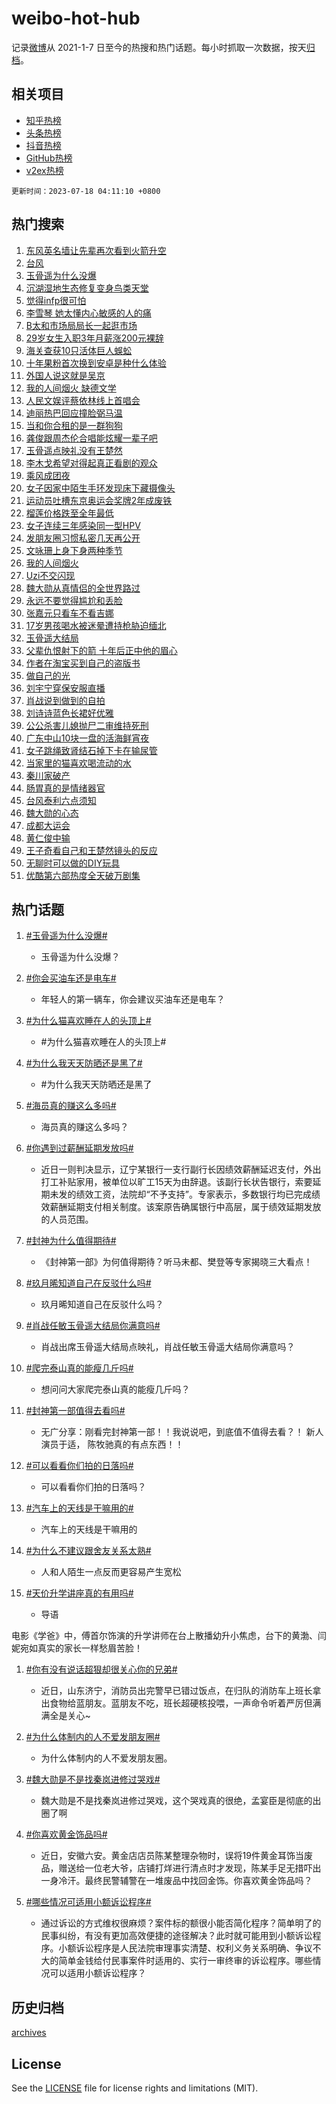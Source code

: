 # weibo-hot-hub

记录[微博](https://www.weibo.com)从 2021-1-7 日至今的热搜和热门话题。每小时抓取一次数据，按天[归档](archives)。

## 相关项目

- [知乎热榜](https://github.com/lonnyzhang423/zhihu-hot-hub)
- [头条热榜](https://github.com/lonnyzhang423/toutiao-hot-hub)
- [抖音热榜](https://github.com/lonnyzhang423/douyin-hot-hub)
- [GitHub热榜](https://github.com/lonnyzhang423/github-hot-hub)
- [v2ex热榜](https://github.com/lonnyzhang423/v2ex-hot-hub)


`更新时间：2023-07-18 04:11:10 +0800`

## 热门搜索

1. [东风英名墙让先辈再次看到火箭升空](https://m.weibo.cn/search?containerid=100103type%3D1%26t%3D10%26q%3D%23%E4%B8%9C%E9%A3%8E%E8%8B%B1%E5%90%8D%E5%A2%99%E8%AE%A9%E5%85%88%E8%BE%88%E5%86%8D%E6%AC%A1%E7%9C%8B%E5%88%B0%E7%81%AB%E7%AE%AD%E5%8D%87%E7%A9%BA%23&stream_entry_id=51&isnewpage=1&extparam=seat%3D1%26cate%3D10103%26c_type%3D51%26filter_type%3Drealtimehot%26stream_entry_id%3D51%26pos%3D0%26dgr%3D0%26display_time%3D1689624667%26pre_seqid%3D168962466756302735606&luicode=10000011&lfid=106003type%253D25%2526t%253D3%2526disable_hot%253D1%2526filter_type%253Drealtimehot)
1. [台风](https://m.weibo.cn/search?containerid=100103type%3D1%26t%3D10%26q%3D%E5%8F%B0%E9%A3%8E&stream_entry_id=31&isnewpage=1&extparam=seat%3D1%26lcate%3D5001%26c_type%3D31%26cate%3D5001%26realpos%3D1%26band_rank%3D1%26q%3D%25E5%258F%25B0%25E9%25A3%258E%26filter_type%3Drealtimehot%26stream_entry_id%3D31%26pos%3D0%26dgr%3D0%26flag%3D16%26display_time%3D1689624667%26pre_seqid%3D168962466756302735606&luicode=10000011&lfid=106003type%253D25%2526t%253D3%2526disable_hot%253D1%2526filter_type%253Drealtimehot)
1. [玉骨遥为什么没爆](https://m.weibo.cn/search?containerid=100103type%3D1%26t%3D10%26q%3D%23%E7%8E%89%E9%AA%A8%E9%81%A5%E4%B8%BA%E4%BB%80%E4%B9%88%E6%B2%A1%E7%88%86%23&stream_entry_id=31&isnewpage=1&extparam=seat%3D1%26lcate%3D5001%26c_type%3D31%26cate%3D5001%26realpos%3D2%26band_rank%3D2%26q%3D%2523%25E7%258E%2589%25E9%25AA%25A8%25E9%2581%25A5%25E4%25B8%25BA%25E4%25BB%2580%25E4%25B9%2588%25E6%25B2%25A1%25E7%2588%2586%2523%26filter_type%3Drealtimehot%26stream_entry_id%3D31%26pos%3D1%26dgr%3D0%26flag%3D16%26display_time%3D1689624667%26pre_seqid%3D168962466756302735606&luicode=10000011&lfid=106003type%253D25%2526t%253D3%2526disable_hot%253D1%2526filter_type%253Drealtimehot)
1. [沉湖湿地生态修复变身鸟类天堂](https://m.weibo.cn/search?containerid=100103type%3D1%26t%3D10%26q%3D%23%E6%B2%89%E6%B9%96%E6%B9%BF%E5%9C%B0%E7%94%9F%E6%80%81%E4%BF%AE%E5%A4%8D%E5%8F%98%E8%BA%AB%E9%B8%9F%E7%B1%BB%E5%A4%A9%E5%A0%82%23&stream_entry_id=31&isnewpage=1&extparam=seat%3D1%26lcate%3D5001%26c_type%3D31%26cate%3D5001%26realpos%3D3%26band_rank%3D3%26q%3D%2523%25E6%25B2%2589%25E6%25B9%2596%25E6%25B9%25BF%25E5%259C%25B0%25E7%2594%259F%25E6%2580%2581%25E4%25BF%25AE%25E5%25A4%258D%25E5%258F%2598%25E8%25BA%25AB%25E9%25B8%259F%25E7%25B1%25BB%25E5%25A4%25A9%25E5%25A0%2582%2523%26filter_type%3Drealtimehot%26stream_entry_id%3D31%26pos%3D2%26dgr%3D0%26flag%3D0%26display_time%3D1689624667%26pre_seqid%3D168962466756302735606&luicode=10000011&lfid=106003type%253D25%2526t%253D3%2526disable_hot%253D1%2526filter_type%253Drealtimehot)
1. [觉得infp很可怕](https://m.weibo.cn/search?containerid=100103type%3D1%26t%3D10%26q%3D%E8%A7%89%E5%BE%97infp%E5%BE%88%E5%8F%AF%E6%80%95&stream_entry_id=31&isnewpage=1&extparam=seat%3D1%26lcate%3D5001%26c_type%3D31%26cate%3D5001%26realpos%3D4%26band_rank%3D4%26q%3D%25E8%25A7%2589%25E5%25BE%2597infp%25E5%25BE%2588%25E5%258F%25AF%25E6%2580%2595%26filter_type%3Drealtimehot%26stream_entry_id%3D31%26pos%3D3%26dgr%3D0%26flag%3D0%26display_time%3D1689624667%26pre_seqid%3D168962466756302735606&luicode=10000011&lfid=106003type%253D25%2526t%253D3%2526disable_hot%253D1%2526filter_type%253Drealtimehot)
1. [李雪琴 她太懂内心敏感的人的痛](https://m.weibo.cn/search?containerid=100103type%3D1%26t%3D10%26q%3D%E6%9D%8E%E9%9B%AA%E7%90%B4+%E5%A5%B9%E5%A4%AA%E6%87%82%E5%86%85%E5%BF%83%E6%95%8F%E6%84%9F%E7%9A%84%E4%BA%BA%E7%9A%84%E7%97%9B&stream_entry_id=31&isnewpage=1&extparam=seat%3D1%26lcate%3D5001%26c_type%3D31%26cate%3D5001%26realpos%3D5%26band_rank%3D5%26q%3D%25E6%259D%258E%25E9%259B%25AA%25E7%2590%25B4%2520%25E5%25A5%25B9%25E5%25A4%25AA%25E6%2587%2582%25E5%2586%2585%25E5%25BF%2583%25E6%2595%258F%25E6%2584%259F%25E7%259A%2584%25E4%25BA%25BA%25E7%259A%2584%25E7%2597%259B%26filter_type%3Drealtimehot%26stream_entry_id%3D31%26pos%3D4%26dgr%3D0%26flag%3D2%26display_time%3D1689624667%26pre_seqid%3D168962466756302735606&luicode=10000011&lfid=106003type%253D25%2526t%253D3%2526disable_hot%253D1%2526filter_type%253Drealtimehot)
1. [B太和市场局局长一起逛市场](https://m.weibo.cn/search?containerid=100103type%3D1%26t%3D10%26q%3DB%E5%A4%AA%E5%92%8C%E5%B8%82%E5%9C%BA%E5%B1%80%E5%B1%80%E9%95%BF%E4%B8%80%E8%B5%B7%E9%80%9B%E5%B8%82%E5%9C%BA&stream_entry_id=31&isnewpage=1&extparam=seat%3D1%26lcate%3D5001%26c_type%3D31%26cate%3D5001%26realpos%3D6%26band_rank%3D6%26q%3DB%25E5%25A4%25AA%25E5%2592%258C%25E5%25B8%2582%25E5%259C%25BA%25E5%25B1%2580%25E5%25B1%2580%25E9%2595%25BF%25E4%25B8%2580%25E8%25B5%25B7%25E9%2580%259B%25E5%25B8%2582%25E5%259C%25BA%26filter_type%3Drealtimehot%26stream_entry_id%3D31%26pos%3D5%26dgr%3D0%26flag%3D0%26display_time%3D1689624667%26pre_seqid%3D168962466756302735606&luicode=10000011&lfid=106003type%253D25%2526t%253D3%2526disable_hot%253D1%2526filter_type%253Drealtimehot)
1. [29岁女生入职3年月薪涨200元裸辞](https://m.weibo.cn/search?containerid=100103type%3D1%26t%3D10%26q%3D%2329%E5%B2%81%E5%A5%B3%E7%94%9F%E5%85%A5%E8%81%8C3%E5%B9%B4%E6%9C%88%E8%96%AA%E6%B6%A8200%E5%85%83%E8%A3%B8%E8%BE%9E%23&stream_entry_id=31&isnewpage=1&extparam=seat%3D1%26lcate%3D5001%26c_type%3D31%26cate%3D5001%26realpos%3D7%26band_rank%3D7%26q%3D%252329%25E5%25B2%2581%25E5%25A5%25B3%25E7%2594%259F%25E5%2585%25A5%25E8%2581%258C3%25E5%25B9%25B4%25E6%259C%2588%25E8%2596%25AA%25E6%25B6%25A8200%25E5%2585%2583%25E8%25A3%25B8%25E8%25BE%259E%2523%26filter_type%3Drealtimehot%26stream_entry_id%3D31%26pos%3D6%26dgr%3D0%26flag%3D0%26display_time%3D1689624667%26pre_seqid%3D168962466756302735606&luicode=10000011&lfid=106003type%253D25%2526t%253D3%2526disable_hot%253D1%2526filter_type%253Drealtimehot)
1. [海关查获10只活体巨人蜈蚣](https://m.weibo.cn/search?containerid=100103type%3D1%26t%3D10%26q%3D%23%E6%B5%B7%E5%85%B3%E6%9F%A5%E8%8E%B710%E5%8F%AA%E6%B4%BB%E4%BD%93%E5%B7%A8%E4%BA%BA%E8%9C%88%E8%9A%A3%23&stream_entry_id=31&isnewpage=1&extparam=seat%3D1%26lcate%3D5001%26c_type%3D31%26cate%3D5001%26realpos%3D8%26band_rank%3D8%26q%3D%2523%25E6%25B5%25B7%25E5%2585%25B3%25E6%259F%25A5%25E8%258E%25B710%25E5%258F%25AA%25E6%25B4%25BB%25E4%25BD%2593%25E5%25B7%25A8%25E4%25BA%25BA%25E8%259C%2588%25E8%259A%25A3%2523%26filter_type%3Drealtimehot%26stream_entry_id%3D31%26pos%3D7%26dgr%3D0%26flag%3D0%26display_time%3D1689624667%26pre_seqid%3D168962466756302735606&luicode=10000011&lfid=106003type%253D25%2526t%253D3%2526disable_hot%253D1%2526filter_type%253Drealtimehot)
1. [十年果粉首次换到安卓是种什么体验](https://m.weibo.cn/search?containerid=100103type%3D1%26t%3D10%26q%3D%E5%8D%81%E5%B9%B4%E6%9E%9C%E7%B2%89%E9%A6%96%E6%AC%A1%E6%8D%A2%E5%88%B0%E5%AE%89%E5%8D%93%E6%98%AF%E7%A7%8D%E4%BB%80%E4%B9%88%E4%BD%93%E9%AA%8C&stream_entry_id=31&isnewpage=1&extparam=seat%3D1%26lcate%3D5001%26c_type%3D31%26cate%3D5001%26realpos%3D9%26band_rank%3D9%26q%3D%25E5%258D%2581%25E5%25B9%25B4%25E6%259E%259C%25E7%25B2%2589%25E9%25A6%2596%25E6%25AC%25A1%25E6%258D%25A2%25E5%2588%25B0%25E5%25AE%2589%25E5%258D%2593%25E6%2598%25AF%25E7%25A7%258D%25E4%25BB%2580%25E4%25B9%2588%25E4%25BD%2593%25E9%25AA%258C%26filter_type%3Drealtimehot%26stream_entry_id%3D31%26pos%3D8%26dgr%3D0%26flag%3D0%26display_time%3D1689624667%26pre_seqid%3D168962466756302735606&luicode=10000011&lfid=106003type%253D25%2526t%253D3%2526disable_hot%253D1%2526filter_type%253Drealtimehot)
1. [外国人说这就是吴京](https://m.weibo.cn/search?containerid=100103type%3D1%26t%3D10%26q%3D%23%E5%A4%96%E5%9B%BD%E4%BA%BA%E8%AF%B4%E8%BF%99%E5%B0%B1%E6%98%AF%E5%90%B4%E4%BA%AC%23&stream_entry_id=31&isnewpage=1&extparam=seat%3D1%26lcate%3D5001%26c_type%3D31%26cate%3D5001%26realpos%3D10%26band_rank%3D10%26q%3D%2523%25E5%25A4%2596%25E5%259B%25BD%25E4%25BA%25BA%25E8%25AF%25B4%25E8%25BF%2599%25E5%25B0%25B1%25E6%2598%25AF%25E5%2590%25B4%25E4%25BA%25AC%2523%26filter_type%3Drealtimehot%26stream_entry_id%3D31%26pos%3D9%26dgr%3D0%26flag%3D0%26display_time%3D1689624667%26pre_seqid%3D168962466756302735606&luicode=10000011&lfid=106003type%253D25%2526t%253D3%2526disable_hot%253D1%2526filter_type%253Drealtimehot)
1. [我的人间烟火 缺德文学](https://m.weibo.cn/search?containerid=100103type%3D1%26t%3D10%26q%3D%E6%88%91%E7%9A%84%E4%BA%BA%E9%97%B4%E7%83%9F%E7%81%AB+%E7%BC%BA%E5%BE%B7%E6%96%87%E5%AD%A6&stream_entry_id=31&isnewpage=1&extparam=seat%3D1%26lcate%3D5001%26c_type%3D31%26cate%3D5001%26realpos%3D11%26band_rank%3D11%26q%3D%25E6%2588%2591%25E7%259A%2584%25E4%25BA%25BA%25E9%2597%25B4%25E7%2583%259F%25E7%2581%25AB%2520%25E7%25BC%25BA%25E5%25BE%25B7%25E6%2596%2587%25E5%25AD%25A6%26filter_type%3Drealtimehot%26stream_entry_id%3D31%26pos%3D10%26dgr%3D0%26flag%3D2%26display_time%3D1689624667%26pre_seqid%3D168962466756302735606&luicode=10000011&lfid=106003type%253D25%2526t%253D3%2526disable_hot%253D1%2526filter_type%253Drealtimehot)
1. [人民文娱评蔡依林线上首唱会](https://m.weibo.cn/search?containerid=100103type%3D1%26t%3D10%26q%3D%23%E4%BA%BA%E6%B0%91%E6%96%87%E5%A8%B1%E8%AF%84%E8%94%A1%E4%BE%9D%E6%9E%97%E7%BA%BF%E4%B8%8A%E9%A6%96%E5%94%B1%E4%BC%9A%23&stream_entry_id=31&isnewpage=1&extparam=seat%3D1%26lcate%3D5001%26c_type%3D31%26cate%3D5001%26realpos%3D12%26band_rank%3D12%26q%3D%2523%25E4%25BA%25BA%25E6%25B0%2591%25E6%2596%2587%25E5%25A8%25B1%25E8%25AF%2584%25E8%2594%25A1%25E4%25BE%259D%25E6%259E%2597%25E7%25BA%25BF%25E4%25B8%258A%25E9%25A6%2596%25E5%2594%25B1%25E4%25BC%259A%2523%26filter_type%3Drealtimehot%26stream_entry_id%3D31%26pos%3D11%26dgr%3D0%26flag%3D2%26display_time%3D1689624667%26pre_seqid%3D168962466756302735606&luicode=10000011&lfid=106003type%253D25%2526t%253D3%2526disable_hot%253D1%2526filter_type%253Drealtimehot)
1. [迪丽热巴回应撞脸弼马温](https://m.weibo.cn/search?containerid=100103type%3D1%26t%3D10%26q%3D%23%E8%BF%AA%E4%B8%BD%E7%83%AD%E5%B7%B4%E5%9B%9E%E5%BA%94%E6%92%9E%E8%84%B8%E5%BC%BC%E9%A9%AC%E6%B8%A9%23&stream_entry_id=31&isnewpage=1&extparam=seat%3D1%26lcate%3D5001%26c_type%3D31%26cate%3D5001%26realpos%3D13%26band_rank%3D13%26q%3D%2523%25E8%25BF%25AA%25E4%25B8%25BD%25E7%2583%25AD%25E5%25B7%25B4%25E5%259B%259E%25E5%25BA%2594%25E6%2592%259E%25E8%2584%25B8%25E5%25BC%25BC%25E9%25A9%25AC%25E6%25B8%25A9%2523%26filter_type%3Drealtimehot%26stream_entry_id%3D31%26pos%3D12%26dgr%3D0%26flag%3D2%26display_time%3D1689624667%26pre_seqid%3D168962466756302735606&luicode=10000011&lfid=106003type%253D25%2526t%253D3%2526disable_hot%253D1%2526filter_type%253Drealtimehot)
1. [当和你合租的是一群狗狗](https://m.weibo.cn/search?containerid=100103type%3D1%26t%3D10%26q%3D%E5%BD%93%E5%92%8C%E4%BD%A0%E5%90%88%E7%A7%9F%E7%9A%84%E6%98%AF%E4%B8%80%E7%BE%A4%E7%8B%97%E7%8B%97&stream_entry_id=31&isnewpage=1&extparam=seat%3D1%26lcate%3D5001%26c_type%3D31%26cate%3D5001%26realpos%3D14%26band_rank%3D14%26q%3D%25E5%25BD%2593%25E5%2592%258C%25E4%25BD%25A0%25E5%2590%2588%25E7%25A7%259F%25E7%259A%2584%25E6%2598%25AF%25E4%25B8%2580%25E7%25BE%25A4%25E7%258B%2597%25E7%258B%2597%26filter_type%3Drealtimehot%26stream_entry_id%3D31%26pos%3D13%26dgr%3D0%26flag%3D0%26display_time%3D1689624667%26pre_seqid%3D168962466756302735606&luicode=10000011&lfid=106003type%253D25%2526t%253D3%2526disable_hot%253D1%2526filter_type%253Drealtimehot)
1. [龚俊跟周杰伦合唱能炫耀一辈子吧](https://m.weibo.cn/search?containerid=100103type%3D1%26t%3D10%26q%3D%23%E9%BE%9A%E4%BF%8A%E8%B7%9F%E5%91%A8%E6%9D%B0%E4%BC%A6%E5%90%88%E5%94%B1%E8%83%BD%E7%82%AB%E8%80%80%E4%B8%80%E8%BE%88%E5%AD%90%E5%90%A7%23&stream_entry_id=31&isnewpage=1&extparam=seat%3D1%26lcate%3D5001%26c_type%3D31%26cate%3D5001%26realpos%3D15%26band_rank%3D15%26q%3D%2523%25E9%25BE%259A%25E4%25BF%258A%25E8%25B7%259F%25E5%2591%25A8%25E6%259D%25B0%25E4%25BC%25A6%25E5%2590%2588%25E5%2594%25B1%25E8%2583%25BD%25E7%2582%25AB%25E8%2580%2580%25E4%25B8%2580%25E8%25BE%2588%25E5%25AD%2590%25E5%2590%25A7%2523%26filter_type%3Drealtimehot%26stream_entry_id%3D31%26pos%3D14%26dgr%3D0%26flag%3D1%26display_time%3D1689624667%26pre_seqid%3D168962466756302735606&luicode=10000011&lfid=106003type%253D25%2526t%253D3%2526disable_hot%253D1%2526filter_type%253Drealtimehot)
1. [玉骨遥点映礼没有王楚然](https://m.weibo.cn/search?containerid=100103type%3D1%26t%3D10%26q%3D%23%E7%8E%89%E9%AA%A8%E9%81%A5%E7%82%B9%E6%98%A0%E7%A4%BC%E6%B2%A1%E6%9C%89%E7%8E%8B%E6%A5%9A%E7%84%B6%23&stream_entry_id=31&isnewpage=1&extparam=seat%3D1%26lcate%3D5001%26c_type%3D31%26cate%3D5001%26realpos%3D16%26band_rank%3D16%26q%3D%2523%25E7%258E%2589%25E9%25AA%25A8%25E9%2581%25A5%25E7%2582%25B9%25E6%2598%25A0%25E7%25A4%25BC%25E6%25B2%25A1%25E6%259C%2589%25E7%258E%258B%25E6%25A5%259A%25E7%2584%25B6%2523%26filter_type%3Drealtimehot%26stream_entry_id%3D31%26pos%3D15%26dgr%3D0%26flag%3D0%26display_time%3D1689624667%26pre_seqid%3D168962466756302735606&luicode=10000011&lfid=106003type%253D25%2526t%253D3%2526disable_hot%253D1%2526filter_type%253Drealtimehot)
1. [李木戈希望对得起真正看剧的观众](https://m.weibo.cn/search?containerid=100103type%3D1%26t%3D10%26q%3D%23%E6%9D%8E%E6%9C%A8%E6%88%88%E5%B8%8C%E6%9C%9B%E5%AF%B9%E5%BE%97%E8%B5%B7%E7%9C%9F%E6%AD%A3%E7%9C%8B%E5%89%A7%E7%9A%84%E8%A7%82%E4%BC%97%23&stream_entry_id=31&isnewpage=1&extparam=seat%3D1%26lcate%3D5001%26c_type%3D31%26cate%3D5001%26realpos%3D17%26band_rank%3D17%26q%3D%2523%25E6%259D%258E%25E6%259C%25A8%25E6%2588%2588%25E5%25B8%258C%25E6%259C%259B%25E5%25AF%25B9%25E5%25BE%2597%25E8%25B5%25B7%25E7%259C%259F%25E6%25AD%25A3%25E7%259C%258B%25E5%2589%25A7%25E7%259A%2584%25E8%25A7%2582%25E4%25BC%2597%2523%26filter_type%3Drealtimehot%26stream_entry_id%3D31%26pos%3D16%26dgr%3D0%26flag%3D0%26display_time%3D1689624667%26pre_seqid%3D168962466756302735606&luicode=10000011&lfid=106003type%253D25%2526t%253D3%2526disable_hot%253D1%2526filter_type%253Drealtimehot)
1. [乘风成团夜](https://m.weibo.cn/search?containerid=100103type%3D1%26t%3D10%26q%3D%E4%B9%98%E9%A3%8E%E6%88%90%E5%9B%A2%E5%A4%9C&stream_entry_id=31&isnewpage=1&extparam=seat%3D1%26lcate%3D5001%26c_type%3D31%26cate%3D5001%26realpos%3D18%26band_rank%3D18%26q%3D%25E4%25B9%2598%25E9%25A3%258E%25E6%2588%2590%25E5%259B%25A2%25E5%25A4%259C%26filter_type%3Drealtimehot%26stream_entry_id%3D31%26pos%3D17%26dgr%3D0%26flag%3D0%26display_time%3D1689624667%26pre_seqid%3D168962466756302735606&luicode=10000011&lfid=106003type%253D25%2526t%253D3%2526disable_hot%253D1%2526filter_type%253Drealtimehot)
1. [女子因家中陌生手环发现床下藏摄像头](https://m.weibo.cn/search?containerid=100103type%3D1%26t%3D10%26q%3D%23%E5%A5%B3%E5%AD%90%E5%9B%A0%E5%AE%B6%E4%B8%AD%E9%99%8C%E7%94%9F%E6%89%8B%E7%8E%AF%E5%8F%91%E7%8E%B0%E5%BA%8A%E4%B8%8B%E8%97%8F%E6%91%84%E5%83%8F%E5%A4%B4%23&stream_entry_id=31&isnewpage=1&extparam=seat%3D1%26lcate%3D5001%26c_type%3D31%26cate%3D5001%26realpos%3D19%26band_rank%3D19%26q%3D%2523%25E5%25A5%25B3%25E5%25AD%2590%25E5%259B%25A0%25E5%25AE%25B6%25E4%25B8%25AD%25E9%2599%258C%25E7%2594%259F%25E6%2589%258B%25E7%258E%25AF%25E5%258F%2591%25E7%258E%25B0%25E5%25BA%258A%25E4%25B8%258B%25E8%2597%258F%25E6%2591%2584%25E5%2583%258F%25E5%25A4%25B4%2523%26filter_type%3Drealtimehot%26stream_entry_id%3D31%26pos%3D18%26dgr%3D0%26flag%3D0%26display_time%3D1689624667%26pre_seqid%3D168962466756302735606&luicode=10000011&lfid=106003type%253D25%2526t%253D3%2526disable_hot%253D1%2526filter_type%253Drealtimehot)
1. [运动员吐槽东京奥运会奖牌2年成废铁](https://m.weibo.cn/search?containerid=100103type%3D1%26t%3D10%26q%3D%23%E8%BF%90%E5%8A%A8%E5%91%98%E5%90%90%E6%A7%BD%E4%B8%9C%E4%BA%AC%E5%A5%A5%E8%BF%90%E4%BC%9A%E5%A5%96%E7%89%8C2%E5%B9%B4%E6%88%90%E5%BA%9F%E9%93%81%23&stream_entry_id=31&isnewpage=1&extparam=seat%3D1%26lcate%3D5001%26c_type%3D31%26cate%3D5001%26realpos%3D20%26band_rank%3D20%26q%3D%2523%25E8%25BF%2590%25E5%258A%25A8%25E5%2591%2598%25E5%2590%2590%25E6%25A7%25BD%25E4%25B8%259C%25E4%25BA%25AC%25E5%25A5%25A5%25E8%25BF%2590%25E4%25BC%259A%25E5%25A5%2596%25E7%2589%258C2%25E5%25B9%25B4%25E6%2588%2590%25E5%25BA%259F%25E9%2593%2581%2523%26filter_type%3Drealtimehot%26stream_entry_id%3D31%26pos%3D19%26dgr%3D0%26flag%3D0%26display_time%3D1689624667%26pre_seqid%3D168962466756302735606&luicode=10000011&lfid=106003type%253D25%2526t%253D3%2526disable_hot%253D1%2526filter_type%253Drealtimehot)
1. [榴莲价格跌至全年最低](https://m.weibo.cn/search?containerid=100103type%3D1%26t%3D10%26q%3D%23%E6%A6%B4%E8%8E%B2%E4%BB%B7%E6%A0%BC%E8%B7%8C%E8%87%B3%E5%85%A8%E5%B9%B4%E6%9C%80%E4%BD%8E%23&stream_entry_id=31&isnewpage=1&extparam=seat%3D1%26lcate%3D5001%26c_type%3D31%26cate%3D5001%26realpos%3D21%26band_rank%3D21%26q%3D%2523%25E6%25A6%25B4%25E8%258E%25B2%25E4%25BB%25B7%25E6%25A0%25BC%25E8%25B7%258C%25E8%2587%25B3%25E5%2585%25A8%25E5%25B9%25B4%25E6%259C%2580%25E4%25BD%258E%2523%26filter_type%3Drealtimehot%26stream_entry_id%3D31%26pos%3D20%26dgr%3D0%26flag%3D0%26display_time%3D1689624667%26pre_seqid%3D168962466756302735606&luicode=10000011&lfid=106003type%253D25%2526t%253D3%2526disable_hot%253D1%2526filter_type%253Drealtimehot)
1. [女子连续三年感染同一型HPV](https://m.weibo.cn/search?containerid=100103type%3D1%26t%3D10%26q%3D%23%E5%A5%B3%E5%AD%90%E8%BF%9E%E7%BB%AD%E4%B8%89%E5%B9%B4%E6%84%9F%E6%9F%93%E5%90%8C%E4%B8%80%E5%9E%8BHPV%23&stream_entry_id=31&isnewpage=1&extparam=seat%3D1%26lcate%3D5001%26c_type%3D31%26cate%3D5001%26realpos%3D22%26band_rank%3D22%26q%3D%2523%25E5%25A5%25B3%25E5%25AD%2590%25E8%25BF%259E%25E7%25BB%25AD%25E4%25B8%2589%25E5%25B9%25B4%25E6%2584%259F%25E6%259F%2593%25E5%2590%258C%25E4%25B8%2580%25E5%259E%258BHPV%2523%26filter_type%3Drealtimehot%26stream_entry_id%3D31%26pos%3D21%26dgr%3D0%26flag%3D0%26display_time%3D1689624667%26pre_seqid%3D168962466756302735606&luicode=10000011&lfid=106003type%253D25%2526t%253D3%2526disable_hot%253D1%2526filter_type%253Drealtimehot)
1. [发朋友圈习惯私密几天再公开](https://m.weibo.cn/search?containerid=100103type%3D1%26t%3D10%26q%3D%23%E5%8F%91%E6%9C%8B%E5%8F%8B%E5%9C%88%E4%B9%A0%E6%83%AF%E7%A7%81%E5%AF%86%E5%87%A0%E5%A4%A9%E5%86%8D%E5%85%AC%E5%BC%80%23&stream_entry_id=31&isnewpage=1&extparam=seat%3D1%26lcate%3D5001%26c_type%3D31%26cate%3D5001%26realpos%3D23%26band_rank%3D23%26q%3D%2523%25E5%258F%2591%25E6%259C%258B%25E5%258F%258B%25E5%259C%2588%25E4%25B9%25A0%25E6%2583%25AF%25E7%25A7%2581%25E5%25AF%2586%25E5%2587%25A0%25E5%25A4%25A9%25E5%2586%258D%25E5%2585%25AC%25E5%25BC%2580%2523%26filter_type%3Drealtimehot%26stream_entry_id%3D31%26pos%3D22%26dgr%3D0%26flag%3D0%26display_time%3D1689624667%26pre_seqid%3D168962466756302735606&luicode=10000011&lfid=106003type%253D25%2526t%253D3%2526disable_hot%253D1%2526filter_type%253Drealtimehot)
1. [文咏珊上身下身两种季节](https://m.weibo.cn/search?containerid=100103type%3D1%26t%3D10%26q%3D%23%E6%96%87%E5%92%8F%E7%8F%8A%E4%B8%8A%E8%BA%AB%E4%B8%8B%E8%BA%AB%E4%B8%A4%E7%A7%8D%E5%AD%A3%E8%8A%82%23&stream_entry_id=31&isnewpage=1&extparam=seat%3D1%26lcate%3D5001%26c_type%3D31%26cate%3D5001%26realpos%3D24%26band_rank%3D24%26q%3D%2523%25E6%2596%2587%25E5%2592%258F%25E7%258F%258A%25E4%25B8%258A%25E8%25BA%25AB%25E4%25B8%258B%25E8%25BA%25AB%25E4%25B8%25A4%25E7%25A7%258D%25E5%25AD%25A3%25E8%258A%2582%2523%26filter_type%3Drealtimehot%26stream_entry_id%3D31%26pos%3D23%26dgr%3D0%26flag%3D0%26display_time%3D1689624667%26pre_seqid%3D168962466756302735606&luicode=10000011&lfid=106003type%253D25%2526t%253D3%2526disable_hot%253D1%2526filter_type%253Drealtimehot)
1. [我的人间烟火](https://m.weibo.cn/search?containerid=100103type%3D1%26t%3D10%26q%3D%E6%88%91%E7%9A%84%E4%BA%BA%E9%97%B4%E7%83%9F%E7%81%AB&stream_entry_id=31&isnewpage=1&extparam=seat%3D1%26lcate%3D5001%26c_type%3D31%26cate%3D5001%26realpos%3D25%26band_rank%3D25%26q%3D%25E6%2588%2591%25E7%259A%2584%25E4%25BA%25BA%25E9%2597%25B4%25E7%2583%259F%25E7%2581%25AB%26filter_type%3Drealtimehot%26stream_entry_id%3D31%26pos%3D24%26dgr%3D0%26flag%3D0%26display_time%3D1689624667%26pre_seqid%3D168962466756302735606&luicode=10000011&lfid=106003type%253D25%2526t%253D3%2526disable_hot%253D1%2526filter_type%253Drealtimehot)
1. [Uzi不交闪现](https://m.weibo.cn/search?containerid=100103type%3D1%26t%3D10%26q%3DUzi%E4%B8%8D%E4%BA%A4%E9%97%AA%E7%8E%B0&stream_entry_id=31&isnewpage=1&extparam=seat%3D1%26lcate%3D5001%26c_type%3D31%26cate%3D5001%26realpos%3D26%26band_rank%3D26%26q%3DUzi%25E4%25B8%258D%25E4%25BA%25A4%25E9%2597%25AA%25E7%258E%25B0%26filter_type%3Drealtimehot%26stream_entry_id%3D31%26pos%3D25%26dgr%3D0%26flag%3D0%26display_time%3D1689624667%26pre_seqid%3D168962466756302735606&luicode=10000011&lfid=106003type%253D25%2526t%253D3%2526disable_hot%253D1%2526filter_type%253Drealtimehot)
1. [魏大勋从真情侣的全世界路过](https://m.weibo.cn/search?containerid=100103type%3D1%26t%3D10%26q%3D%23%E9%AD%8F%E5%A4%A7%E5%8B%8B%E4%BB%8E%E7%9C%9F%E6%83%85%E4%BE%A3%E7%9A%84%E5%85%A8%E4%B8%96%E7%95%8C%E8%B7%AF%E8%BF%87%23&stream_entry_id=31&isnewpage=1&extparam=seat%3D1%26lcate%3D5001%26c_type%3D31%26cate%3D5001%26realpos%3D27%26band_rank%3D27%26q%3D%2523%25E9%25AD%258F%25E5%25A4%25A7%25E5%258B%258B%25E4%25BB%258E%25E7%259C%259F%25E6%2583%2585%25E4%25BE%25A3%25E7%259A%2584%25E5%2585%25A8%25E4%25B8%2596%25E7%2595%258C%25E8%25B7%25AF%25E8%25BF%2587%2523%26filter_type%3Drealtimehot%26stream_entry_id%3D31%26pos%3D26%26dgr%3D0%26flag%3D0%26display_time%3D1689624667%26pre_seqid%3D168962466756302735606&luicode=10000011&lfid=106003type%253D25%2526t%253D3%2526disable_hot%253D1%2526filter_type%253Drealtimehot)
1. [永远不要觉得尴尬和丢脸](https://m.weibo.cn/search?containerid=100103type%3D1%26t%3D10%26q%3D%E6%B0%B8%E8%BF%9C%E4%B8%8D%E8%A6%81%E8%A7%89%E5%BE%97%E5%B0%B4%E5%B0%AC%E5%92%8C%E4%B8%A2%E8%84%B8&stream_entry_id=31&isnewpage=1&extparam=seat%3D1%26lcate%3D5001%26c_type%3D31%26cate%3D5001%26realpos%3D28%26band_rank%3D28%26q%3D%25E6%25B0%25B8%25E8%25BF%259C%25E4%25B8%258D%25E8%25A6%2581%25E8%25A7%2589%25E5%25BE%2597%25E5%25B0%25B4%25E5%25B0%25AC%25E5%2592%258C%25E4%25B8%25A2%25E8%2584%25B8%26filter_type%3Drealtimehot%26stream_entry_id%3D31%26pos%3D27%26dgr%3D0%26flag%3D0%26display_time%3D1689624667%26pre_seqid%3D168962466756302735606&luicode=10000011&lfid=106003type%253D25%2526t%253D3%2526disable_hot%253D1%2526filter_type%253Drealtimehot)
1. [张嘉元只看车不看吉娜](https://m.weibo.cn/search?containerid=100103type%3D1%26t%3D10%26q%3D%23%E5%BC%A0%E5%98%89%E5%85%83%E5%8F%AA%E7%9C%8B%E8%BD%A6%E4%B8%8D%E7%9C%8B%E5%90%89%E5%A8%9C%23&stream_entry_id=31&isnewpage=1&extparam=seat%3D1%26lcate%3D5001%26c_type%3D31%26cate%3D5001%26realpos%3D29%26band_rank%3D29%26q%3D%2523%25E5%25BC%25A0%25E5%2598%2589%25E5%2585%2583%25E5%258F%25AA%25E7%259C%258B%25E8%25BD%25A6%25E4%25B8%258D%25E7%259C%258B%25E5%2590%2589%25E5%25A8%259C%2523%26filter_type%3Drealtimehot%26stream_entry_id%3D31%26pos%3D28%26dgr%3D0%26flag%3D1%26display_time%3D1689624667%26pre_seqid%3D168962466756302735606&luicode=10000011&lfid=106003type%253D25%2526t%253D3%2526disable_hot%253D1%2526filter_type%253Drealtimehot)
1. [17岁男孩喝水被迷晕遭持枪胁迫缅北](https://m.weibo.cn/search?containerid=100103type%3D1%26t%3D10%26q%3D%2317%E5%B2%81%E7%94%B7%E5%AD%A9%E5%96%9D%E6%B0%B4%E8%A2%AB%E8%BF%B7%E6%99%95%E9%81%AD%E6%8C%81%E6%9E%AA%E8%83%81%E8%BF%AB%E7%BC%85%E5%8C%97%23&stream_entry_id=31&isnewpage=1&extparam=seat%3D1%26lcate%3D5001%26c_type%3D31%26cate%3D5001%26realpos%3D30%26band_rank%3D30%26q%3D%252317%25E5%25B2%2581%25E7%2594%25B7%25E5%25AD%25A9%25E5%2596%259D%25E6%25B0%25B4%25E8%25A2%25AB%25E8%25BF%25B7%25E6%2599%2595%25E9%2581%25AD%25E6%258C%2581%25E6%259E%25AA%25E8%2583%2581%25E8%25BF%25AB%25E7%25BC%2585%25E5%258C%2597%2523%26filter_type%3Drealtimehot%26stream_entry_id%3D31%26pos%3D29%26dgr%3D0%26flag%3D0%26display_time%3D1689624667%26pre_seqid%3D168962466756302735606&luicode=10000011&lfid=106003type%253D25%2526t%253D3%2526disable_hot%253D1%2526filter_type%253Drealtimehot)
1. [玉骨遥大结局](https://m.weibo.cn/search?containerid=100103type%3D1%26t%3D10%26q%3D%E7%8E%89%E9%AA%A8%E9%81%A5%E5%A4%A7%E7%BB%93%E5%B1%80&stream_entry_id=31&isnewpage=1&extparam=seat%3D1%26lcate%3D5001%26c_type%3D31%26cate%3D5001%26realpos%3D31%26band_rank%3D31%26q%3D%25E7%258E%2589%25E9%25AA%25A8%25E9%2581%25A5%25E5%25A4%25A7%25E7%25BB%2593%25E5%25B1%2580%26filter_type%3Drealtimehot%26stream_entry_id%3D31%26pos%3D30%26dgr%3D0%26flag%3D0%26display_time%3D1689624667%26pre_seqid%3D168962466756302735606&luicode=10000011&lfid=106003type%253D25%2526t%253D3%2526disable_hot%253D1%2526filter_type%253Drealtimehot)
1. [父辈仇恨射下的箭 十年后正中他的眉心](https://m.weibo.cn/search?containerid=100103type%3D1%26t%3D10%26q%3D%E7%88%B6%E8%BE%88%E4%BB%87%E6%81%A8%E5%B0%84%E4%B8%8B%E7%9A%84%E7%AE%AD+%E5%8D%81%E5%B9%B4%E5%90%8E%E6%AD%A3%E4%B8%AD%E4%BB%96%E7%9A%84%E7%9C%89%E5%BF%83&stream_entry_id=31&isnewpage=1&extparam=seat%3D1%26lcate%3D5001%26c_type%3D31%26cate%3D5001%26realpos%3D32%26band_rank%3D32%26q%3D%25E7%2588%25B6%25E8%25BE%2588%25E4%25BB%2587%25E6%2581%25A8%25E5%25B0%2584%25E4%25B8%258B%25E7%259A%2584%25E7%25AE%25AD%2520%25E5%258D%2581%25E5%25B9%25B4%25E5%2590%258E%25E6%25AD%25A3%25E4%25B8%25AD%25E4%25BB%2596%25E7%259A%2584%25E7%259C%2589%25E5%25BF%2583%26filter_type%3Drealtimehot%26stream_entry_id%3D31%26pos%3D31%26dgr%3D0%26flag%3D0%26display_time%3D1689624667%26pre_seqid%3D168962466756302735606&luicode=10000011&lfid=106003type%253D25%2526t%253D3%2526disable_hot%253D1%2526filter_type%253Drealtimehot)
1. [作者在淘宝买到自己的盗版书](https://m.weibo.cn/search?containerid=100103type%3D1%26t%3D10%26q%3D%23%E4%BD%9C%E8%80%85%E5%9C%A8%E6%B7%98%E5%AE%9D%E4%B9%B0%E5%88%B0%E8%87%AA%E5%B7%B1%E7%9A%84%E7%9B%97%E7%89%88%E4%B9%A6%23&stream_entry_id=31&isnewpage=1&extparam=seat%3D1%26lcate%3D5001%26c_type%3D31%26cate%3D5001%26realpos%3D33%26band_rank%3D33%26q%3D%2523%25E4%25BD%259C%25E8%2580%2585%25E5%259C%25A8%25E6%25B7%2598%25E5%25AE%259D%25E4%25B9%25B0%25E5%2588%25B0%25E8%2587%25AA%25E5%25B7%25B1%25E7%259A%2584%25E7%259B%2597%25E7%2589%2588%25E4%25B9%25A6%2523%26filter_type%3Drealtimehot%26stream_entry_id%3D31%26pos%3D32%26dgr%3D0%26flag%3D0%26display_time%3D1689624667%26pre_seqid%3D168962466756302735606&luicode=10000011&lfid=106003type%253D25%2526t%253D3%2526disable_hot%253D1%2526filter_type%253Drealtimehot)
1. [做自己的光](https://m.weibo.cn/search?containerid=100103type%3D1%26t%3D10%26q%3D%E5%81%9A%E8%87%AA%E5%B7%B1%E7%9A%84%E5%85%89&stream_entry_id=31&isnewpage=1&extparam=seat%3D1%26lcate%3D5001%26c_type%3D31%26cate%3D5001%26realpos%3D34%26band_rank%3D34%26q%3D%25E5%2581%259A%25E8%2587%25AA%25E5%25B7%25B1%25E7%259A%2584%25E5%2585%2589%26filter_type%3Drealtimehot%26stream_entry_id%3D31%26pos%3D33%26dgr%3D0%26flag%3D0%26display_time%3D1689624667%26pre_seqid%3D168962466756302735606&luicode=10000011&lfid=106003type%253D25%2526t%253D3%2526disable_hot%253D1%2526filter_type%253Drealtimehot)
1. [刘宇宁穿保安服直播](https://m.weibo.cn/search?containerid=100103type%3D1%26t%3D10%26q%3D%23%E5%88%98%E5%AE%87%E5%AE%81%E7%A9%BF%E4%BF%9D%E5%AE%89%E6%9C%8D%E7%9B%B4%E6%92%AD%23&stream_entry_id=31&isnewpage=1&extparam=seat%3D1%26lcate%3D5001%26c_type%3D31%26cate%3D5001%26realpos%3D35%26band_rank%3D35%26q%3D%2523%25E5%2588%2598%25E5%25AE%2587%25E5%25AE%2581%25E7%25A9%25BF%25E4%25BF%259D%25E5%25AE%2589%25E6%259C%258D%25E7%259B%25B4%25E6%2592%25AD%2523%26filter_type%3Drealtimehot%26stream_entry_id%3D31%26pos%3D34%26dgr%3D0%26flag%3D0%26display_time%3D1689624667%26pre_seqid%3D168962466756302735606&luicode=10000011&lfid=106003type%253D25%2526t%253D3%2526disable_hot%253D1%2526filter_type%253Drealtimehot)
1. [肖战说到做到的自拍](https://m.weibo.cn/search?containerid=100103type%3D1%26t%3D10%26q%3D%23%E8%82%96%E6%88%98%E8%AF%B4%E5%88%B0%E5%81%9A%E5%88%B0%E7%9A%84%E8%87%AA%E6%8B%8D%23&stream_entry_id=31&isnewpage=1&extparam=seat%3D1%26lcate%3D5001%26c_type%3D31%26cate%3D5001%26realpos%3D36%26band_rank%3D36%26q%3D%2523%25E8%2582%2596%25E6%2588%2598%25E8%25AF%25B4%25E5%2588%25B0%25E5%2581%259A%25E5%2588%25B0%25E7%259A%2584%25E8%2587%25AA%25E6%258B%258D%2523%26filter_type%3Drealtimehot%26stream_entry_id%3D31%26pos%3D35%26dgr%3D0%26flag%3D0%26display_time%3D1689624667%26pre_seqid%3D168962466756302735606&luicode=10000011&lfid=106003type%253D25%2526t%253D3%2526disable_hot%253D1%2526filter_type%253Drealtimehot)
1. [刘诗诗蓝色长裙好优雅](https://m.weibo.cn/search?containerid=100103type%3D1%26t%3D10%26q%3D%23%E5%88%98%E8%AF%97%E8%AF%97%E8%93%9D%E8%89%B2%E9%95%BF%E8%A3%99%E5%A5%BD%E4%BC%98%E9%9B%85%23&stream_entry_id=31&isnewpage=1&extparam=seat%3D1%26lcate%3D5001%26c_type%3D31%26cate%3D5001%26realpos%3D37%26band_rank%3D37%26q%3D%2523%25E5%2588%2598%25E8%25AF%2597%25E8%25AF%2597%25E8%2593%259D%25E8%2589%25B2%25E9%2595%25BF%25E8%25A3%2599%25E5%25A5%25BD%25E4%25BC%2598%25E9%259B%2585%2523%26filter_type%3Drealtimehot%26stream_entry_id%3D31%26pos%3D36%26dgr%3D0%26flag%3D0%26display_time%3D1689624667%26pre_seqid%3D168962466756302735606&luicode=10000011&lfid=106003type%253D25%2526t%253D3%2526disable_hot%253D1%2526filter_type%253Drealtimehot)
1. [公公杀害儿媳抛尸二审维持死刑](https://m.weibo.cn/search?containerid=100103type%3D1%26t%3D10%26q%3D%23%E5%85%AC%E5%85%AC%E6%9D%80%E5%AE%B3%E5%84%BF%E5%AA%B3%E6%8A%9B%E5%B0%B8%E4%BA%8C%E5%AE%A1%E7%BB%B4%E6%8C%81%E6%AD%BB%E5%88%91%23&stream_entry_id=31&isnewpage=1&extparam=seat%3D1%26lcate%3D5001%26c_type%3D31%26cate%3D5001%26realpos%3D38%26band_rank%3D38%26q%3D%2523%25E5%2585%25AC%25E5%2585%25AC%25E6%259D%2580%25E5%25AE%25B3%25E5%2584%25BF%25E5%25AA%25B3%25E6%258A%259B%25E5%25B0%25B8%25E4%25BA%258C%25E5%25AE%25A1%25E7%25BB%25B4%25E6%258C%2581%25E6%25AD%25BB%25E5%2588%2591%2523%26filter_type%3Drealtimehot%26stream_entry_id%3D31%26pos%3D37%26dgr%3D0%26flag%3D0%26display_time%3D1689624667%26pre_seqid%3D168962466756302735606&luicode=10000011&lfid=106003type%253D25%2526t%253D3%2526disable_hot%253D1%2526filter_type%253Drealtimehot)
1. [广东中山10块一盘的活海鲜宵夜](https://m.weibo.cn/search?containerid=100103type%3D1%26t%3D10%26q%3D%E5%B9%BF%E4%B8%9C%E4%B8%AD%E5%B1%B110%E5%9D%97%E4%B8%80%E7%9B%98%E7%9A%84%E6%B4%BB%E6%B5%B7%E9%B2%9C%E5%AE%B5%E5%A4%9C&stream_entry_id=31&isnewpage=1&extparam=seat%3D1%26lcate%3D5001%26c_type%3D31%26cate%3D5001%26realpos%3D39%26band_rank%3D39%26q%3D%25E5%25B9%25BF%25E4%25B8%259C%25E4%25B8%25AD%25E5%25B1%25B110%25E5%259D%2597%25E4%25B8%2580%25E7%259B%2598%25E7%259A%2584%25E6%25B4%25BB%25E6%25B5%25B7%25E9%25B2%259C%25E5%25AE%25B5%25E5%25A4%259C%26filter_type%3Drealtimehot%26stream_entry_id%3D31%26pos%3D38%26dgr%3D0%26flag%3D0%26display_time%3D1689624667%26pre_seqid%3D168962466756302735606&luicode=10000011&lfid=106003type%253D25%2526t%253D3%2526disable_hot%253D1%2526filter_type%253Drealtimehot)
1. [女子跳绳致肾结石掉下卡在输尿管](https://m.weibo.cn/search?containerid=100103type%3D1%26t%3D10%26q%3D%23%E5%A5%B3%E5%AD%90%E8%B7%B3%E7%BB%B3%E8%87%B4%E8%82%BE%E7%BB%93%E7%9F%B3%E6%8E%89%E4%B8%8B%E5%8D%A1%E5%9C%A8%E8%BE%93%E5%B0%BF%E7%AE%A1%23&stream_entry_id=31&isnewpage=1&extparam=seat%3D1%26lcate%3D5001%26c_type%3D31%26cate%3D5001%26realpos%3D40%26band_rank%3D40%26q%3D%2523%25E5%25A5%25B3%25E5%25AD%2590%25E8%25B7%25B3%25E7%25BB%25B3%25E8%2587%25B4%25E8%2582%25BE%25E7%25BB%2593%25E7%259F%25B3%25E6%258E%2589%25E4%25B8%258B%25E5%258D%25A1%25E5%259C%25A8%25E8%25BE%2593%25E5%25B0%25BF%25E7%25AE%25A1%2523%26filter_type%3Drealtimehot%26stream_entry_id%3D31%26pos%3D39%26dgr%3D0%26flag%3D0%26display_time%3D1689624667%26pre_seqid%3D168962466756302735606&luicode=10000011&lfid=106003type%253D25%2526t%253D3%2526disable_hot%253D1%2526filter_type%253Drealtimehot)
1. [当家里的猫喜欢喝流动的水](https://m.weibo.cn/search?containerid=100103type%3D1%26t%3D10%26q%3D%E5%BD%93%E5%AE%B6%E9%87%8C%E7%9A%84%E7%8C%AB%E5%96%9C%E6%AC%A2%E5%96%9D%E6%B5%81%E5%8A%A8%E7%9A%84%E6%B0%B4&stream_entry_id=31&isnewpage=1&extparam=seat%3D1%26lcate%3D5001%26c_type%3D31%26cate%3D5001%26realpos%3D41%26band_rank%3D41%26q%3D%25E5%25BD%2593%25E5%25AE%25B6%25E9%2587%258C%25E7%259A%2584%25E7%258C%25AB%25E5%2596%259C%25E6%25AC%25A2%25E5%2596%259D%25E6%25B5%2581%25E5%258A%25A8%25E7%259A%2584%25E6%25B0%25B4%26filter_type%3Drealtimehot%26stream_entry_id%3D31%26pos%3D40%26dgr%3D0%26flag%3D0%26display_time%3D1689624667%26pre_seqid%3D168962466756302735606&luicode=10000011&lfid=106003type%253D25%2526t%253D3%2526disable_hot%253D1%2526filter_type%253Drealtimehot)
1. [秦川家破产](https://m.weibo.cn/search?containerid=100103type%3D1%26t%3D10%26q%3D%23%E7%A7%A6%E5%B7%9D%E5%AE%B6%E7%A0%B4%E4%BA%A7%23&stream_entry_id=31&isnewpage=1&extparam=seat%3D1%26lcate%3D5001%26c_type%3D31%26cate%3D5001%26realpos%3D42%26band_rank%3D42%26q%3D%2523%25E7%25A7%25A6%25E5%25B7%259D%25E5%25AE%25B6%25E7%25A0%25B4%25E4%25BA%25A7%2523%26filter_type%3Drealtimehot%26stream_entry_id%3D31%26pos%3D41%26dgr%3D0%26flag%3D0%26display_time%3D1689624667%26pre_seqid%3D168962466756302735606&luicode=10000011&lfid=106003type%253D25%2526t%253D3%2526disable_hot%253D1%2526filter_type%253Drealtimehot)
1. [肠胃真的是情绪器官](https://m.weibo.cn/search?containerid=100103type%3D1%26t%3D10%26q%3D%E8%82%A0%E8%83%83%E7%9C%9F%E7%9A%84%E6%98%AF%E6%83%85%E7%BB%AA%E5%99%A8%E5%AE%98&stream_entry_id=31&isnewpage=1&extparam=seat%3D1%26lcate%3D5001%26c_type%3D31%26cate%3D5001%26realpos%3D43%26band_rank%3D43%26q%3D%25E8%2582%25A0%25E8%2583%2583%25E7%259C%259F%25E7%259A%2584%25E6%2598%25AF%25E6%2583%2585%25E7%25BB%25AA%25E5%2599%25A8%25E5%25AE%2598%26filter_type%3Drealtimehot%26stream_entry_id%3D31%26pos%3D42%26dgr%3D0%26flag%3D0%26display_time%3D1689624667%26pre_seqid%3D168962466756302735606&luicode=10000011&lfid=106003type%253D25%2526t%253D3%2526disable_hot%253D1%2526filter_type%253Drealtimehot)
1. [台风泰利六点须知](https://m.weibo.cn/search?containerid=100103type%3D1%26t%3D10%26q%3D%23%E5%8F%B0%E9%A3%8E%E6%B3%B0%E5%88%A9%E5%85%AD%E7%82%B9%E9%A1%BB%E7%9F%A5%23&stream_entry_id=31&isnewpage=1&extparam=seat%3D1%26lcate%3D5001%26c_type%3D31%26cate%3D5001%26realpos%3D44%26band_rank%3D44%26q%3D%2523%25E5%258F%25B0%25E9%25A3%258E%25E6%25B3%25B0%25E5%2588%25A9%25E5%2585%25AD%25E7%2582%25B9%25E9%25A1%25BB%25E7%259F%25A5%2523%26filter_type%3Drealtimehot%26stream_entry_id%3D31%26pos%3D43%26dgr%3D0%26flag%3D0%26display_time%3D1689624667%26pre_seqid%3D168962466756302735606&luicode=10000011&lfid=106003type%253D25%2526t%253D3%2526disable_hot%253D1%2526filter_type%253Drealtimehot)
1. [魏大勋的心态](https://m.weibo.cn/search?containerid=100103type%3D1%26t%3D10%26q%3D%23%E9%AD%8F%E5%A4%A7%E5%8B%8B%E7%9A%84%E5%BF%83%E6%80%81%23&stream_entry_id=31&isnewpage=1&extparam=seat%3D1%26lcate%3D5001%26c_type%3D31%26cate%3D5001%26realpos%3D45%26band_rank%3D45%26q%3D%2523%25E9%25AD%258F%25E5%25A4%25A7%25E5%258B%258B%25E7%259A%2584%25E5%25BF%2583%25E6%2580%2581%2523%26filter_type%3Drealtimehot%26stream_entry_id%3D31%26pos%3D44%26dgr%3D0%26flag%3D0%26display_time%3D1689624667%26pre_seqid%3D168962466756302735606&luicode=10000011&lfid=106003type%253D25%2526t%253D3%2526disable_hot%253D1%2526filter_type%253Drealtimehot)
1. [成都大运会](https://m.weibo.cn/search?containerid=100103type%3D1%26t%3D10%26q%3D%23%E6%88%90%E9%83%BD%E5%A4%A7%E8%BF%90%E4%BC%9A%23&stream_entry_id=31&isnewpage=1&extparam=seat%3D1%26lcate%3D5001%26c_type%3D31%26cate%3D5001%26realpos%3D46%26band_rank%3D46%26q%3D%2523%25E6%2588%2590%25E9%2583%25BD%25E5%25A4%25A7%25E8%25BF%2590%25E4%25BC%259A%2523%26filter_type%3Drealtimehot%26stream_entry_id%3D31%26pos%3D45%26dgr%3D0%26flag%3D0%26display_time%3D1689624667%26pre_seqid%3D168962466756302735606&luicode=10000011&lfid=106003type%253D25%2526t%253D3%2526disable_hot%253D1%2526filter_type%253Drealtimehot)
1. [黄仁俊中输](https://m.weibo.cn/search?containerid=100103type%3D1%26t%3D10%26q%3D%E9%BB%84%E4%BB%81%E4%BF%8A%E4%B8%AD%E8%BE%93&stream_entry_id=31&isnewpage=1&extparam=seat%3D1%26lcate%3D5001%26c_type%3D31%26cate%3D5001%26realpos%3D47%26band_rank%3D47%26q%3D%25E9%25BB%2584%25E4%25BB%2581%25E4%25BF%258A%25E4%25B8%25AD%25E8%25BE%2593%26filter_type%3Drealtimehot%26stream_entry_id%3D31%26pos%3D46%26dgr%3D0%26flag%3D0%26display_time%3D1689624667%26pre_seqid%3D168962466756302735606&luicode=10000011&lfid=106003type%253D25%2526t%253D3%2526disable_hot%253D1%2526filter_type%253Drealtimehot)
1. [王子奇看自己和王楚然镜头的反应](https://m.weibo.cn/search?containerid=100103type%3D1%26t%3D10%26q%3D%23%E7%8E%8B%E5%AD%90%E5%A5%87%E7%9C%8B%E8%87%AA%E5%B7%B1%E5%92%8C%E7%8E%8B%E6%A5%9A%E7%84%B6%E9%95%9C%E5%A4%B4%E7%9A%84%E5%8F%8D%E5%BA%94%23&stream_entry_id=31&isnewpage=1&extparam=seat%3D1%26lcate%3D5001%26c_type%3D31%26cate%3D5001%26realpos%3D48%26band_rank%3D48%26q%3D%2523%25E7%258E%258B%25E5%25AD%2590%25E5%25A5%2587%25E7%259C%258B%25E8%2587%25AA%25E5%25B7%25B1%25E5%2592%258C%25E7%258E%258B%25E6%25A5%259A%25E7%2584%25B6%25E9%2595%259C%25E5%25A4%25B4%25E7%259A%2584%25E5%258F%258D%25E5%25BA%2594%2523%26filter_type%3Drealtimehot%26stream_entry_id%3D31%26pos%3D47%26dgr%3D0%26flag%3D0%26display_time%3D1689624667%26pre_seqid%3D168962466756302735606&luicode=10000011&lfid=106003type%253D25%2526t%253D3%2526disable_hot%253D1%2526filter_type%253Drealtimehot)
1. [无聊时可以做的DIY玩具](https://m.weibo.cn/search?containerid=100103type%3D1%26t%3D10%26q%3D%23%E6%97%A0%E8%81%8A%E6%97%B6%E5%8F%AF%E4%BB%A5%E5%81%9A%E7%9A%84DIY%E7%8E%A9%E5%85%B7%23&stream_entry_id=31&isnewpage=1&extparam=seat%3D1%26lcate%3D5001%26c_type%3D31%26cate%3D5001%26realpos%3D49%26band_rank%3D49%26q%3D%2523%25E6%2597%25A0%25E8%2581%258A%25E6%2597%25B6%25E5%258F%25AF%25E4%25BB%25A5%25E5%2581%259A%25E7%259A%2584DIY%25E7%258E%25A9%25E5%2585%25B7%2523%26filter_type%3Drealtimehot%26stream_entry_id%3D31%26pos%3D48%26dgr%3D0%26flag%3D0%26display_time%3D1689624667%26pre_seqid%3D168962466756302735606&luicode=10000011&lfid=106003type%253D25%2526t%253D3%2526disable_hot%253D1%2526filter_type%253Drealtimehot)
1. [优酷第六部热度全天破万剧集](https://m.weibo.cn/search?containerid=100103type%3D1%26t%3D10%26q%3D%23%E4%BC%98%E9%85%B7%E7%AC%AC%E5%85%AD%E9%83%A8%E7%83%AD%E5%BA%A6%E5%85%A8%E5%A4%A9%E7%A0%B4%E4%B8%87%E5%89%A7%E9%9B%86%23&stream_entry_id=31&isnewpage=1&extparam=seat%3D1%26lcate%3D5001%26c_type%3D31%26cate%3D5001%26realpos%3D50%26band_rank%3D50%26q%3D%2523%25E4%25BC%2598%25E9%2585%25B7%25E7%25AC%25AC%25E5%2585%25AD%25E9%2583%25A8%25E7%2583%25AD%25E5%25BA%25A6%25E5%2585%25A8%25E5%25A4%25A9%25E7%25A0%25B4%25E4%25B8%2587%25E5%2589%25A7%25E9%259B%2586%2523%26filter_type%3Drealtimehot%26stream_entry_id%3D31%26pos%3D49%26dgr%3D0%26flag%3D0%26display_time%3D1689624667%26pre_seqid%3D168962466756302735606&luicode=10000011&lfid=106003type%253D25%2526t%253D3%2526disable_hot%253D1%2526filter_type%253Drealtimehot)

## 热门话题

1. [#玉骨遥为什么没爆#](https://m.weibo.cn/search?containerid=231522type%3D1%26t%3D10%26q%3D%23%E7%8E%89%E9%AA%A8%E9%81%A5%E4%B8%BA%E4%BB%80%E4%B9%88%E6%B2%A1%E7%88%86%23&stream_entry_id=128&isnewpage=1&extparam=seat%3D1%26lcate%3D5004%26c_type%3D128%26cate%3D5004%26pos%3D1-0-0%26unitid%3D1689590286553%26dgr%3D0%26display_time%3D1689624670%26pre_seqid%3D168962466999802720923&luicode=10000011&lfid=231648_-_4)
    - 玉骨遥为什么没爆？

1. [#你会买油车还是电车#](https://m.weibo.cn/search?containerid=231522type%3D1%26t%3D10%26q%3D%23%E4%BD%A0%E4%BC%9A%E4%B9%B0%E6%B2%B9%E8%BD%A6%E8%BF%98%E6%98%AF%E7%94%B5%E8%BD%A6%23&stream_entry_id=128&isnewpage=1&extparam=seat%3D1%26lcate%3D5004%26c_type%3D128%26cate%3D5004%26pos%3D1-0-1%26unitid%3D1689592075880%26dgr%3D0%26display_time%3D1689624670%26pre_seqid%3D168962466999802720923&luicode=10000011&lfid=231648_-_4)
    - 年轻人的第一辆车，你会建议买油车还是电车？

1. [#为什么猫喜欢睡在人的头顶上#](https://m.weibo.cn/search?containerid=231522type%3D1%26t%3D10%26q%3D%23%E4%B8%BA%E4%BB%80%E4%B9%88%E7%8C%AB%E5%96%9C%E6%AC%A2%E7%9D%A1%E5%9C%A8%E4%BA%BA%E7%9A%84%E5%A4%B4%E9%A1%B6%E4%B8%8A%23&stream_entry_id=128&isnewpage=1&extparam=seat%3D1%26lcate%3D5004%26c_type%3D128%26cate%3D5004%26pos%3D1-0-2%26unitid%3D1689505344003%26dgr%3D0%26display_time%3D1689624670%26pre_seqid%3D168962466999802720923&luicode=10000011&lfid=231648_-_4)
    - #为什么猫喜欢睡在人的头顶上#

1. [#为什么我天天防晒还是黑了#](https://m.weibo.cn/search?containerid=231522type%3D1%26t%3D10%26q%3D%23%E4%B8%BA%E4%BB%80%E4%B9%88%E6%88%91%E5%A4%A9%E5%A4%A9%E9%98%B2%E6%99%92%E8%BF%98%E6%98%AF%E9%BB%91%E4%BA%86%23&stream_entry_id=128&isnewpage=1&extparam=seat%3D1%26lcate%3D5004%26c_type%3D128%26cate%3D5004%26pos%3D1-0-3%26unitid%3D1689471139854%26dgr%3D0%26display_time%3D1689624670%26pre_seqid%3D168962466999802720923&luicode=10000011&lfid=231648_-_4)
    - #为什么我天天防晒还是黑了

1. [#海员真的赚这么多吗#](https://m.weibo.cn/search?containerid=231522type%3D1%26t%3D10%26q%3D%23%E6%B5%B7%E5%91%98%E7%9C%9F%E7%9A%84%E8%B5%9A%E8%BF%99%E4%B9%88%E5%A4%9A%E5%90%97%23&stream_entry_id=128&isnewpage=1&extparam=seat%3D1%26lcate%3D5004%26c_type%3D128%26cate%3D5004%26pos%3D1-0-4%26unitid%3D1689506848216%26dgr%3D0%26display_time%3D1689624670%26pre_seqid%3D168962466999802720923&luicode=10000011&lfid=231648_-_4)
    - 海员真的赚这么多吗？

1. [#你遇到过薪酬延期发放吗#](https://m.weibo.cn/search?containerid=231522type%3D1%26t%3D10%26q%3D%23%E4%BD%A0%E9%81%87%E5%88%B0%E8%BF%87%E8%96%AA%E9%85%AC%E5%BB%B6%E6%9C%9F%E5%8F%91%E6%94%BE%E5%90%97%23&stream_entry_id=128&isnewpage=1&extparam=seat%3D1%26lcate%3D5004%26c_type%3D128%26cate%3D5004%26pos%3D1-0-5%26unitid%3D1689463335164%26dgr%3D0%26display_time%3D1689624670%26pre_seqid%3D168962466999802720923&luicode=10000011&lfid=231648_-_4)
    - 近日一则判决显示，辽宁某银行一支行副行长因绩效薪酬延迟支付，外出打工补贴家用，被单位以旷工15天为由辞退。该副行长状告银行，索要延期未发的绩效工资，法院却“不予支持”。专家表示，多数银行均已完成绩效薪酬延期支付相关制度。该案原告确属银行中高层，属于绩效延期发放的人员范围。

1. [#封神为什么值得期待#](https://m.weibo.cn/search?containerid=231522type%3D1%26t%3D10%26q%3D%23%E5%B0%81%E7%A5%9E%E4%B8%BA%E4%BB%80%E4%B9%88%E5%80%BC%E5%BE%97%E6%9C%9F%E5%BE%85%23&stream_entry_id=128&isnewpage=1&extparam=seat%3D1%26lcate%3D5004%26c_type%3D128%26cate%3D5004%26pos%3D1-0-6%26unitid%3D1689478093380%26dgr%3D0%26display_time%3D1689624670%26pre_seqid%3D168962466999802720923&luicode=10000011&lfid=231648_-_4)
    - 《封神第一部》为何值得期待？听马未都、樊登等专家揭晓三大看点！

1. [#玖月晞知道自己在反驳什么吗#](https://m.weibo.cn/search?containerid=231522type%3D1%26t%3D10%26q%3D%23%E7%8E%96%E6%9C%88%E6%99%9E%E7%9F%A5%E9%81%93%E8%87%AA%E5%B7%B1%E5%9C%A8%E5%8F%8D%E9%A9%B3%E4%BB%80%E4%B9%88%E5%90%97%23&stream_entry_id=128&isnewpage=1&extparam=seat%3D1%26lcate%3D5004%26c_type%3D128%26cate%3D5004%26pos%3D1-0-7%26unitid%3D1689568365749%26dgr%3D0%26display_time%3D1689624670%26pre_seqid%3D168962466999802720923&luicode=10000011&lfid=231648_-_4)
    - 玖月晞知道自己在反驳什么吗？

1. [#肖战任敏玉骨遥大结局你满意吗#](https://m.weibo.cn/search?containerid=231522type%3D1%26t%3D10%26q%3D%23%E8%82%96%E6%88%98%E4%BB%BB%E6%95%8F%E7%8E%89%E9%AA%A8%E9%81%A5%E5%A4%A7%E7%BB%93%E5%B1%80%E4%BD%A0%E6%BB%A1%E6%84%8F%E5%90%97%23&stream_entry_id=128&isnewpage=1&extparam=seat%3D1%26lcate%3D5004%26c_type%3D128%26cate%3D5004%26pos%3D1-0-8%26unitid%3D1689590289137%26dgr%3D0%26display_time%3D1689624670%26pre_seqid%3D168962466999802720923&luicode=10000011&lfid=231648_-_4)
    - 肖战出席玉骨遥大结局点映礼，肖战任敏玉骨遥大结局你满意吗？

1. [#爬完泰山真的能瘦几斤吗#](https://m.weibo.cn/search?containerid=231522type%3D1%26t%3D10%26q%3D%23%E7%88%AC%E5%AE%8C%E6%B3%B0%E5%B1%B1%E7%9C%9F%E7%9A%84%E8%83%BD%E7%98%A6%E5%87%A0%E6%96%A4%E5%90%97%23&stream_entry_id=128&isnewpage=1&extparam=seat%3D1%26lcate%3D5004%26c_type%3D128%26cate%3D5004%26pos%3D1-0-9%26unitid%3D1689510782225%26dgr%3D0%26display_time%3D1689624670%26pre_seqid%3D168962466999802720923&luicode=10000011&lfid=231648_-_4)
    - 想问问大家爬完泰山真的能瘦几斤吗？

1. [#封神第一部值得去看吗#](https://m.weibo.cn/search?containerid=231522type%3D1%26t%3D10%26q%3D%23%E5%B0%81%E7%A5%9E%E7%AC%AC%E4%B8%80%E9%83%A8%E5%80%BC%E5%BE%97%E5%8E%BB%E7%9C%8B%E5%90%97%23&stream_entry_id=128&isnewpage=1&extparam=seat%3D1%26lcate%3D5004%26c_type%3D128%26cate%3D5004%26pos%3D1-0-10%26unitid%3D1689517968990%26dgr%3D0%26display_time%3D1689624670%26pre_seqid%3D168962466999802720923&luicode=10000011&lfid=231648_-_4)
    - 无广分享：刚看完封神第一部！！我说说吧，到底值不值得去看？！ 新人演员于适， 陈牧驰真的有点东西！！

1. [#可以看看你们拍的日落吗#](https://m.weibo.cn/search?containerid=231522type%3D1%26t%3D10%26q%3D%23%E5%8F%AF%E4%BB%A5%E7%9C%8B%E7%9C%8B%E4%BD%A0%E4%BB%AC%E6%8B%8D%E7%9A%84%E6%97%A5%E8%90%BD%E5%90%97%23&stream_entry_id=128&isnewpage=1&extparam=seat%3D1%26lcate%3D5004%26c_type%3D128%26cate%3D5004%26pos%3D1-0-11%26unitid%3D1689470549995%26dgr%3D0%26display_time%3D1689624670%26pre_seqid%3D168962466999802720923&luicode=10000011&lfid=231648_-_4)
    - 可以看看你们拍的日落吗？

1. [#汽车上的天线是干嘛用的#](https://m.weibo.cn/search?containerid=231522type%3D1%26t%3D10%26q%3D%23%E6%B1%BD%E8%BD%A6%E4%B8%8A%E7%9A%84%E5%A4%A9%E7%BA%BF%E6%98%AF%E5%B9%B2%E5%98%9B%E7%94%A8%E7%9A%84%23&stream_entry_id=128&isnewpage=1&extparam=seat%3D1%26lcate%3D5004%26c_type%3D128%26cate%3D5004%26pos%3D1-0-12%26unitid%3D1689498157021%26dgr%3D0%26display_time%3D1689624670%26pre_seqid%3D168962466999802720923&luicode=10000011&lfid=231648_-_4)
    - 汽车上的天线是干嘛用的

1. [#为什么不建议跟舍友关系太熟#](https://m.weibo.cn/search?containerid=231522type%3D1%26t%3D10%26q%3D%23%E4%B8%BA%E4%BB%80%E4%B9%88%E4%B8%8D%E5%BB%BA%E8%AE%AE%E8%B7%9F%E8%88%8D%E5%8F%8B%E5%85%B3%E7%B3%BB%E5%A4%AA%E7%86%9F%23&stream_entry_id=128&isnewpage=1&extparam=seat%3D1%26lcate%3D5004%26c_type%3D128%26cate%3D5004%26pos%3D1-0-13%26unitid%3D1689516774344%26dgr%3D0%26display_time%3D1689624670%26pre_seqid%3D168962466999802720923&luicode=10000011&lfid=231648_-_4)
    - 人和人陌生一点反而更容易产生宽松

1. [#天价升学讲座真的有用吗#](https://m.weibo.cn/search?containerid=231522type%3D1%26t%3D10%26q%3D%23%E5%A4%A9%E4%BB%B7%E5%8D%87%E5%AD%A6%E8%AE%B2%E5%BA%A7%E7%9C%9F%E7%9A%84%E6%9C%89%E7%94%A8%E5%90%97%23&stream_entry_id=128&isnewpage=1&extparam=seat%3D1%26lcate%3D5004%26c_type%3D128%26cate%3D5004%26pos%3D1-0-14%26unitid%3D1689471136619%26dgr%3D0%26display_time%3D1689624670%26pre_seqid%3D168962466999802720923&luicode=10000011&lfid=231648_-_4)
    - 导语

电影《学爸》中，傅首尔饰演的升学讲师在台上散播幼升小焦虑，台下的黄渤、闫妮宛如真实的家长一样愁眉苦脸！

1. [#你有没有说话超狠却很关心你的兄弟#](https://m.weibo.cn/search?containerid=231522type%3D1%26t%3D10%26q%3D%23%E4%BD%A0%E6%9C%89%E6%B2%A1%E6%9C%89%E8%AF%B4%E8%AF%9D%E8%B6%85%E7%8B%A0%E5%8D%B4%E5%BE%88%E5%85%B3%E5%BF%83%E4%BD%A0%E7%9A%84%E5%85%84%E5%BC%9F%23&stream_entry_id=128&isnewpage=1&extparam=seat%3D1%26lcate%3D5004%26c_type%3D128%26cate%3D5004%26pos%3D1-0-15%26unitid%3D1689523071811%26dgr%3D0%26display_time%3D1689624670%26pre_seqid%3D168962466999802720923&luicode=10000011&lfid=231648_-_4)
    - 近日，山东济宁，消防员出完警早已错过饭点，在归队的消防车上班长拿出食物给蓝朋友。蓝朋友不吃，班长超硬核投喂，一声命令听着严厉但满满全是关心~

1. [#为什么体制内的人不爱发朋友圈#](https://m.weibo.cn/search?containerid=231522type%3D1%26t%3D10%26q%3D%23%E4%B8%BA%E4%BB%80%E4%B9%88%E4%BD%93%E5%88%B6%E5%86%85%E7%9A%84%E4%BA%BA%E4%B8%8D%E7%88%B1%E5%8F%91%E6%9C%8B%E5%8F%8B%E5%9C%88%23&stream_entry_id=128&isnewpage=1&extparam=seat%3D1%26lcate%3D5004%26c_type%3D128%26cate%3D5004%26pos%3D1-0-16%26unitid%3D1689508043533%26dgr%3D0%26display_time%3D1689624670%26pre_seqid%3D168962466999802720923&luicode=10000011&lfid=231648_-_4)
    - 为什么体制内的人不爱发朋友圈。

1. [#魏大勋是不是找秦岚进修过哭戏#](https://m.weibo.cn/search?containerid=231522type%3D1%26t%3D10%26q%3D%23%E9%AD%8F%E5%A4%A7%E5%8B%8B%E6%98%AF%E4%B8%8D%E6%98%AF%E6%89%BE%E7%A7%A6%E5%B2%9A%E8%BF%9B%E4%BF%AE%E8%BF%87%E5%93%AD%E6%88%8F%23&stream_entry_id=128&isnewpage=1&extparam=seat%3D1%26lcate%3D5004%26c_type%3D128%26cate%3D5004%26pos%3D1-0-17%26unitid%3D1689480746987%26dgr%3D0%26display_time%3D1689624670%26pre_seqid%3D168962466999802720923&luicode=10000011&lfid=231648_-_4)
    - 魏大勋是不是找秦岚进修过哭戏，这个哭戏真的很绝，孟宴臣是彻底的出圈了啊

1. [#你喜欢黄金饰品吗#](https://m.weibo.cn/search?containerid=231522type%3D1%26t%3D10%26q%3D%23%E4%BD%A0%E5%96%9C%E6%AC%A2%E9%BB%84%E9%87%91%E9%A5%B0%E5%93%81%E5%90%97%23&stream_entry_id=128&isnewpage=1&extparam=seat%3D1%26lcate%3D5004%26c_type%3D128%26cate%3D5004%26pos%3D1-0-18%26unitid%3D1689475385076%26dgr%3D0%26display_time%3D1689624670%26pre_seqid%3D168962466999802720923&luicode=10000011&lfid=231648_-_4)
    - 近日，安徽六安。黄金店店员陈某整理杂物时，误将19件黄金耳饰当废品，赠送给一位老大爷，店铺打烊进行清点时才发现，陈某手足无措吓出一身冷汗。最终民警辅警在一堆废品中找回金饰。你喜欢黄金饰品吗？

1. [#哪些情况可适用小额诉讼程序#](https://m.weibo.cn/search?containerid=231522type%3D1%26t%3D10%26q%3D%23%E5%93%AA%E4%BA%9B%E6%83%85%E5%86%B5%E5%8F%AF%E9%80%82%E7%94%A8%E5%B0%8F%E9%A2%9D%E8%AF%89%E8%AE%BC%E7%A8%8B%E5%BA%8F%23&stream_entry_id=128&isnewpage=1&extparam=seat%3D1%26lcate%3D5004%26c_type%3D128%26cate%3D5004%26pos%3D1-0-19%26unitid%3D1689473248625%26dgr%3D0%26display_time%3D1689624670%26pre_seqid%3D168962466999802720923&luicode=10000011&lfid=231648_-_4)
    - 通过诉讼的方式维权很麻烦？案件标的额很小能否简化程序？简单明了的民事纠纷，有没有更加高效便捷的途径解决？此时就可能用到小额诉讼程序。小额诉讼程序是人民法院审理事实清楚、权利义务关系明确、争议不大的简单金钱给付民事案件时适用的、实行一审终审的诉讼程序。哪些情况可以适用小额诉讼程序？


## 历史归档

[archives](archives)

## License

See the [LICENSE](LICENSE) file for license rights and limitations (MIT).
